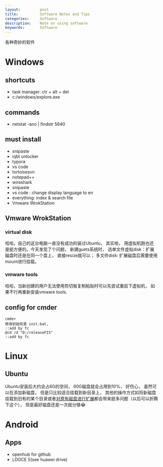 ```yaml
---
layout:     	post
title:      	Software Notes and Tips
categories: 	Software
description:   	Note on using software
keywords: 		Software
---
```


各种奇妙的软件

# Windows

## shortcuts

- task manager: ctr + alt + del
- c:/windows/explore.exe

## commands

- netstat -ano  | findstr 5840

## must install 

- snipaste
- iqbt unlocker
- typora
- vs code
- tortoisesvn
- notepad++
- wireshark
- snipaste
- vs code : change display language to en
- everything: index & search file
- Vmware WrokStation

## Vmware WrokStation

### virtual disk

哈哈，自己的这台电脑一直没有成功的装过Ubuntu， 其实啦， 用虚拟机跑也还是挺方便的。今天发现了个问题， 新建guets系统时， 选单文件虚拟disk：扩展磁盘时还是在同一个盘上， 直接resize就可以； 多文件disk: 扩展磁盘后需要使用mount进行挂载。

### vmware tools

哈哈，当新创建的用户无法使用剪切板复制粘贴时可以先尝试重启下虚拟机， 如果不行再重新安装vmware tools. 

## config for cmder

```
cmder
修改初始目录 init.bat,
::add by fc
@cd /d "D:/releaseFIS"
::add by fc
```

# Linux

## Ubuntu

Ubuntu安装后大约会占6G的空间， 60G磁盘就会占用到10%， 好伤心， 虽然可以在添加新磁盘， 但是只比较适合挂载到新目录上， 其他的操作方式如将新磁盘挂载到旧有的某个目录或者[对原有磁盘进行扩展](https://www.linuxprobe.com/linux-fdisk-size.html)都会带来挺多问题（以后可以折腾下这个）， 但是最好磁盘还是一次就分够😂

# Android

## Apps

- openhub for github
- LDOCE 5(see huawei  drive)